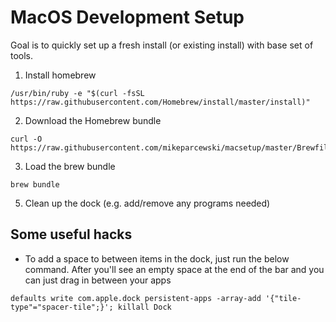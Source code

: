 # MacOS Development Setup

Goal is to quickly set up a fresh install (or existing install) with base set of tools.

1. Install homebrew
```
/usr/bin/ruby -e "$(curl -fsSL https://raw.githubusercontent.com/Homebrew/install/master/install)"
```
2. Download the Homebrew bundle
```
curl -O https://raw.githubusercontent.com/mikeparcewski/macsetup/master/Brewfile
```
3. Load the brew bundle
```
brew bundle
```
5. Clean up the dock (e.g. add/remove any programs needed)

## Some useful hacks

* To add a space to between items in the dock, just run the below command.  After you'll see an empty space at the end of the bar and you can just drag in between your apps
```
defaults write com.apple.dock persistent-apps -array-add '{"tile-type"="spacer-tile";}'; killall Dock
```
